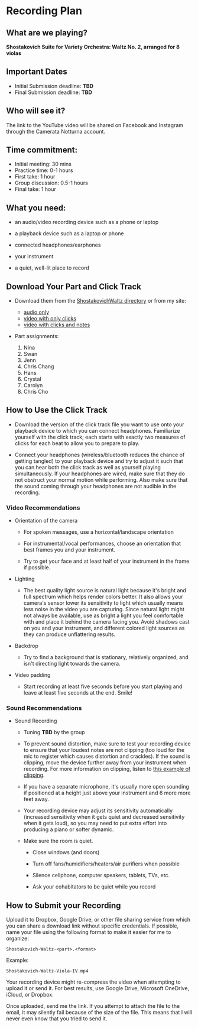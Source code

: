 # Recording Plan 

## What are we playing?

**Shostakovich Suite for Variety Orchestra: Waltz No. 2, arranged for 8 violas**

## Important Dates

- Initial Submission deadline: **TBD**
- Final Submission deadline: **TBD**

## Who will see it?

The link to the YouTube video will be shared on Facebook and Instagram through the Camerata Notturna account.

## Time commitment:

- Initial meeting: 30 mins
- Practice time: 0-1 hours
- First take: 1 hour
- Group discussion: 0.5-1 hours
- Final take: 1 hour

## What you need:

- an audio/video recording device such as a phone or laptop

- a playback device such as a laptop or phone

- connected headphones/earphones

- your instrument

- a quiet, well-lit place to record

## Download Your Part and Click Track

- Download them from the [ShostakovichWaltz directory](https://github.com/violaaas/music/tree/master/arrangements/ShostakovichWaltz/) or from my site:
  - [audio only](https://angry-bee.com/music/ShostakovichWaltz/ClickTrack.mp3)
  - [video with only clicks](https://angry-bee.com/music/ShostakovichWaltz/ClickTrack-clicks-only.mp4)
  - [video with clicks and notes](https://angry-bee.com/music/ShostakovichWaltz/ClickTrack.mp4)
 
- Part assignments:
  1. Nina
  2. Swan
  3. Jenn
  4. Chris Chang
  5. Hans
  6. Crystal
  7. Carolyn
  8. Chris Cho
  
## How to Use the Click Track

- Download the version of the click track file you want to use onto your playback device to which you can connect headphones. Familiarize yourself with the click track; each starts with exactly two measures of clicks for each beat to allow you to prepare to play.

- Connect your headphones (wireless/bluetooth reduces the chance of getting tangled) to your playback device and try to adjust it such that you can hear both the click track as well as yourself playing simultaneously. If your headphones are wired, make sure that they do not obstruct your normal motion while performing. Also make sure that the sound coming through your headphones are not audible in the recording.

### Video Recommendations

- Orientation of the camera
  - For spoken messages, use a horizontal/landscape orientation
  
  - For instrumental/vocal performances, choose an orientation that best frames you and your instrument.

  - Try to get your face and at least half of your instrument in the frame if possible.

- Lighting
  - The best quality light source is natural light because it's bright and full spectrum which helps render colors better. It also allows your camera's sensor lower its sensitivity to light which usually means less noise in the video you are capturing. Since natural light might not always be available, use as bright a light you feel comfortable with and place it behind the camera facing you. Avoid shadows cast on you and your instrument, and different colored light sources as they can produce unflattering results.
  
- Backdrop
  - Try to find a background that is stationary, relatively organized, and isn't directing light towards the camera.

- Video padding
   - Start recording at least five seconds before you start playing and leave at least five seconds at the end. Smile!

### Sound Recommendations

- Sound Recording
  - Tuning **TBD** by the group

  - To prevent sound distortion, make sure to test your recording device to ensure that your loudest notes are not clipping (too loud for the mic to register which causes distortion and crackles). If the sound is clipping, move the device further away from your instrument when recording. For more information on clipping, listen to [this example of clipping](https://youtu.be/9uEtworGLrU?t=124).

  - If you have a separate microphone, it's usually more open sounding if positioned at a height just above your instrument and 6 more more feet away.

  - Your recording device may adjust its sensitivity automatically (increased sensitivity when it gets quiet and decreased sensitivity when it gets loud), so you may need to put extra effort into producing a piano or softer dynamic.
  
  - Make sure the room is quiet.
    - Close windows (and doors)

    - Turn off fans/humidifiers/heaters/air purifiers when possible

    - Silence cellphone, computer speakers, tablets, TVs, etc.

    - Ask your cohabitators to be quiet while you record

## How to Submit your Recording

Upload it to Dropbox, Google Drive, or other file sharing service from which you can share a download link without specific credentials. 
If possible, name your file using the following format to make it easier for me to organize:

```
Shostakovich-Waltz-<part>.<format>
```

Example:

```
Shostakovich-Waltz-Viola-IV.mp4
```

Your recording device might re-compress the video when attempting to upload it or send it. For best results, use Google Drive, Microsoft OneDrive, iCloud, or Dropbox.

Once uploaded, send me the link. If you attempt to attach the file to the email, it may silently fail because of the size of the file. This means that I will never even know that you tried to send it.